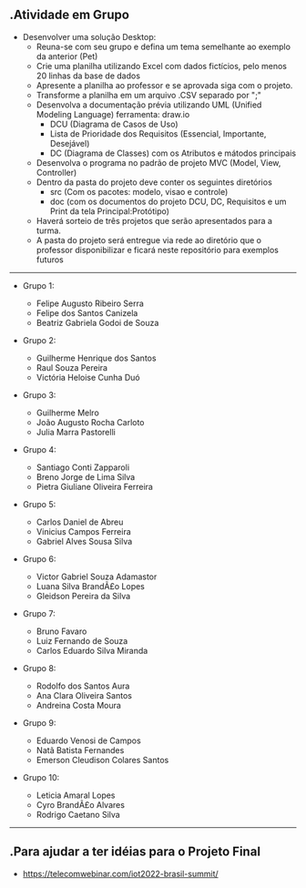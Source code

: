 .Atividade em Grupo
-------------
- Desenvolver uma solução Desktop:
	- Reuna-se com seu grupo e defina um tema semelhante ao exemplo da anterior (Pet)
	- Crie uma planilha utilizando Excel com dados fictícios, pelo menos 20 linhas da base de dados
	- Apresente a planilha ao professor e se aprovada siga com o projeto.
	- Transforme a planilha em um arquivo .CSV separado por ";"
	- Desenvolva a documentação prévia utilizando UML (Unified Modeling Language) ferramenta: draw.io
		- DCU (Diagrama de Casos de Uso)
		- Lista de Prioridade dos Requisitos (Essencial, Importante, Desejável)
		- DC (Diagrama de Classes) com os Atributos e mátodos principais
	- Desenvolva o programa no padrão de projeto MVC (Model, View, Controller)
	- Dentro da pasta do projeto deve conter os seguintes diretórios
		- src (Com os pacotes: modelo, visao e controle)
		- doc (com os documentos do projeto DCU, DC, Requisitos e um Print da tela Principal:Protótipo)
	- Haverá sorteio de três projetos que serão apresentados para a turma.
	- A pasta do projeto será entregue via rede ao diretório que o professor disponibilizar e ficará neste repositório para exemplos futuros
-------------
- Grupo 1:
	- Felipe Augusto Ribeiro Serra
	- Felipe dos Santos Canizela
	- Beatriz Gabriela Godoi de Souza
- Grupo 2:
	- Guilherme Henrique dos Santos
	- Raul Souza Pereira
	- Victória Heloise Cunha Duó
- Grupo 3:
	- Guilherme Melro
	- João Augusto Rocha Carloto
	- Julia Marra Pastorelli
- Grupo 4:
	- Santiago Conti Zapparoli
	- Breno Jorge de Lima Silva
	- Pietra Giuliane Oliveira Ferreira
- Grupo 5:
	- Carlos Daniel de Abreu
	- Vinicius Campos Ferreira
	- Gabriel Alves Sousa Silva
- Grupo 6:
	- Victor Gabriel Souza Adamastor
	- Luana Silva BrandÃ£o Lopes
	- Gleidson Pereira da Silva
- Grupo 7:
	- Bruno Favaro
	- Luiz Fernando de Souza
	- Carlos Eduardo Silva Miranda
 
- Grupo 8:
	- Rodolfo dos Santos Aura
	- Ana Clara Oliveira Santos
	- Andreina Costa Moura
 
- Grupo 9:
	- Eduardo Venosi de Campos
	- Natã Batista Fernandes
	- Emerson Cleudison Colares Santos
- Grupo 10:
	- Leticia Amaral Lopes
	- Cyro BrandÃ£o Alvares
	- Rodrigo Caetano Silva
-------------
.Para ajudar a ter idéias para o Projeto Final
-------------
- https://telecomwebinar.com/iot2022-brasil-summit/